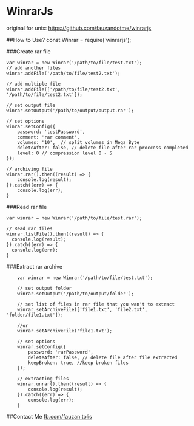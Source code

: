 WinrarJs
===================

original for unix: https://github.com/fauzandotme/winrarjs

##How to Use?
    const Winrar = require('winrarjs');

###Create rar file

    var winrar = new Winrar('/path/to/file/test.txt');
    // add another files
    winrar.addFile('/path/to/file/test2.txt');

    // add multiple file
    winrar.addFile(['/path/to/file/test2.txt', '/path/to/file/test2.txt']);

    // set output file
    winrar.setOutput('/path/to/output/output.rar');

    // set options
    winrar.setConfig({
    	password: 'testPassword',
    	comment: 'rar comment',
    	volumes: '10',  // split volumes in Mega Byte
    	deleteAfter: false, // delete file after rar proccess completed
    	level: 0 // compression level 0 - 5
    });

    // archiving file
    winrar.rar().then((result) => {
    	console.log(result);
    }).catch((err) => {
    	console.log(err);
    }

###Read rar file

    var winrar = new Winrar('/path/to/file/test.rar');

    // Read rar files
    winrar.listFile().then((result) => {
      console.log(result);
    }).catch((err) => {
      console.log(err);
    }

###Extract rar archive

        var winrar = new Winrar('/path/to/file/test.txt');

        // set output folder
        winrar.setOutput('/path/to/output/folder');

        // set list of files in rar file that you wan't to extract
        winrar.setArchiveFile(['file1.txt', 'file2.txt', 'folder/file1.txt']);

        //or
        winrar.setArchiveFile('file1.txt');

        // set options
        winrar.setConfig({
        	password: 'rarPassword',
        	deleteAfter: false, // delete file after file extracted
        	keepBroken: true, //keep broken files
        });

        // extracting files
        winrar.unrar().then((result) => {
        	console.log(result);
        }).catch((err) => {
        	console.log(err);
        }

##Contact Me
[fb.com/fauzan.tolis](https://fb.com/fauzan.tolis)
